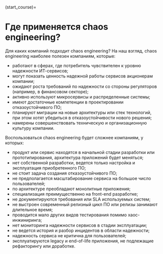 (start_course)=

# Где применяется chaos engineering?

Для каких компаний подходит chaos engineering? На наш взгляд, chaos engineering наиболее полезен компаниям, которые:

- работают в сферах, где потребитель чувствителен к уровню надежности ИТ-сервисов;
- могут показать ценность надежной работы сервисов акционерам компании;
- ожидают роста требований по надежности со стороны регуляторов (например, в финансовом секторе);
- активно используют микросервисы и распределенные системы;
- имеют достаточные компетенции в проектировании отказоустойчивого ПО;
- планируют миграции на новые архитектуры или стек технологий, при этом хотят убедиться в отказоустойчивости нового решения;
- намерены совершенствовать техническую и организационную культуру компании.

Воспользоваться chaos engineering будет сложнее компаниям, у которых:

- продукт или сервис находятся в начальной стадии разработки или прототипирования, архитектура приложений будет меняться;
- нет собственной разработки, ведется только настройка и эксплуатация приобретенного ПО;
- не стоит задача создания отказоустойчивого ПО;
- не предполагается масштабирование сервиса на большое число пользователей;
- по архитектуре преобладают монолитные приложения;
- специализация преимущественно на front-end разработке;
- не документируются требования или SLA используемых систем;
- не выстроен современный релизный цикл ПО или релизы занимают длительное время;
- проводится мало других видов тестирования помимо хаос-инжиниринга;
- нет мониторинга надежности сервисов в стадии эксплуатации;
- не ведется история и разбор инцидентов в области надежности;
- надежность сервиса не критична для пользователей;
- эксплуатируются legacy и end-of-life приложения, не подлежащие рефакторингу или доработке.
